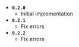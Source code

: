 * **`0.2.0`**
    * Initial implementation 
* **`0.2.1`**
    * Fix errors 
* **`0.2.2`**
    * Fix errors 
